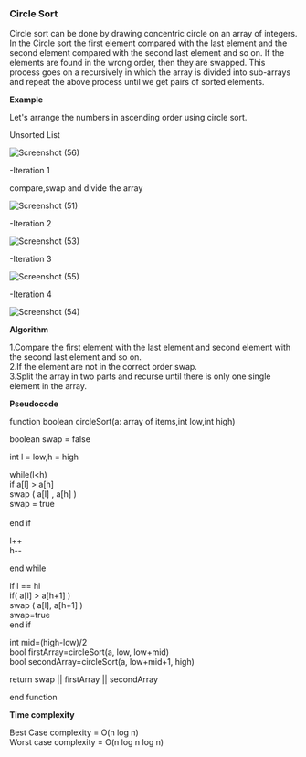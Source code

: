### Circle Sort 

Circle sort can be done by drawing concentric circle on an array of integers. In the Circle sort the first element compared with the last element and the second element compared with the second last element and so on. If the elements are found in the wrong order, then they are swapped. This process goes on a recursively in which the  array is divided into sub-arrays and repeat the above process until we get pairs of sorted elements. 

 
 **Example**

Let's arrange the numbers in ascending order using circle sort.

Unsorted List

![Screenshot (56)](https://user-images.githubusercontent.com/28682701/57585928-260db280-750c-11e9-84e7-dd6e9f5784eb.png)

-Iteration 1

 compare,swap and divide the array

![Screenshot (51)](https://user-images.githubusercontent.com/28682701/57585795-a3d0be80-750a-11e9-8db5-8369d9678538.png)

-Iteration 2

![Screenshot (53)](https://user-images.githubusercontent.com/28682701/57585844-28234180-750b-11e9-9835-e7541dc10d9e.png)

-Iteration 3

![Screenshot (55)](https://user-images.githubusercontent.com/28682701/57585917-024a6c80-750c-11e9-87f2-22f97c2d377d.png)

-Iteration 4

![Screenshot (54)](https://user-images.githubusercontent.com/28682701/57585886-a2ec5c80-750b-11e9-8b47-53a60440b2dc.png)


**Algorithm** 

1.Compare the first element with the last element and second element with the second last element and so on.<br />
2.If the element are not in the correct order swap.<br />
3.Split the array in two parts and recurse until there is only one single element in the array.

**Pseudocode**

function boolean circleSort(a: array of items,int low,int high)<br />
 
  boolean swap = false <br />
  
  int l = low,h = high<br />
  
  while(l<h)<br />
    if a[l] > a[h]<br />
      swap ( a[l] , a[h] )<br />
      swap = true<br />
      <br />
   end if<br />
   
   l++<br />
   h--<br />
   
  end while<br />
  
  if l == hi<br />
    if( a[l] > a[h+1] )<br />
      swap ( a[l], a[h+1] )<br />
      swap=true<br />
    end if <br />
    
  int mid=(high-low)/2<br />
  bool firstArray=circleSort(a, low, low+mid)<br />
  bool secondArray=circleSort(a, low+mid+1, high)<br />
  
  return swap || firstArray || secondArray<br />
  
 end function
 
**Time complexity**

Best Case complexity =  O(n log n)<br />
Worst case complexity =  O(n log n log n)




